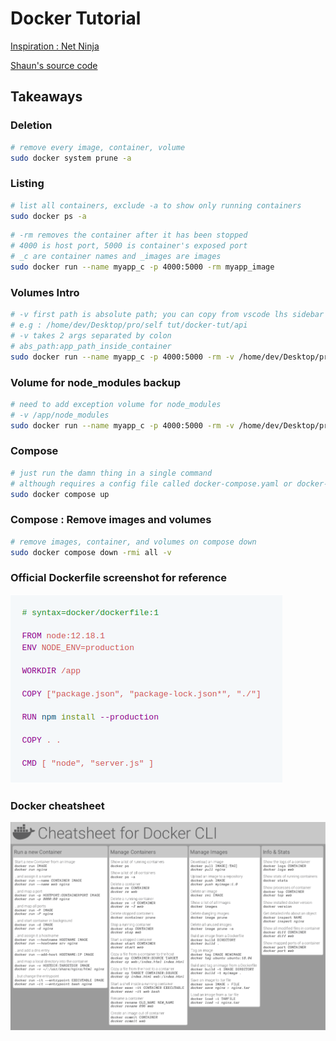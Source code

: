 # Docker Tutorial

[Inspiration : Net Ninja](https://www.youtube.com/playlist?list=PL4cUxeGkcC9hxjeEtdHFNYMtCpjNBm3h7)

[Shaun's source code](https://github.com/iamshaunjp/docker-crash-course)

## Takeaways

### Deletion
```bash
# remove every image, container, volume
sudo docker system prune -a
```

### Listing
```bash
# list all containers, exclude -a to show only running containers
sudo docker ps -a
```

```bash
# -rm removes the container after it has been stopped
# 4000 is host port, 5000 is container's exposed port
# _c are container names and _images are images
sudo docker run --name myapp_c -p 4000:5000 -rm myapp_image
```

### Volumes Intro
```bash
# -v first path is absolute path; you can copy from vscode lhs sidebar
# e.g : /home/dev/Desktop/pro/self tut/docker-tut/api
# -v takes 2 args separated by colon 
# abs_path:app_path_inside_container
sudo docker run --name myapp_c -p 4000:5000 -rm -v /home/dev/Desktop/pro/self tut/docker-tut/api:/app myapp_image
```

### Volume for node_modules backup
```bash
# need to add exception volume for node_modules
# -v /app/node_modules
sudo docker run --name myapp_c -p 4000:5000 -rm -v /home/dev/Desktop/pro/self tut/docker-tut/api:/app -v /app/node_modules myapp_image
```

### Compose
```bash
# just run the damn thing in a single command
# although requires a config file called docker-compose.yaml or docker-compose.yml
sudo docker compose up
```

### Compose : Remove images and volumes
```bash
# remove images, container, and volumes on compose down
sudo docker compose down -rmi all -v
```

### Official Dockerfile screenshot for reference
![screenshot of docker file in official docs](/assets/Screenshot%20from%202022-06-03%2014-22-08.png)

### Docker cheatsheet
![docker cheat sheet](/assets/dockercheatsheet8.png)
